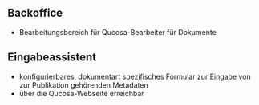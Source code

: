 ## Backoffice

- Bearbeitungsbereich für Qucosa-Bearbeiter für Dokumente

## Eingabeassistent
- konfigurierbares, dokumentart spezifisches Formular zur Eingabe von zur Publikation gehörenden Metadaten
- über die Qucosa-Webseite erreichbar